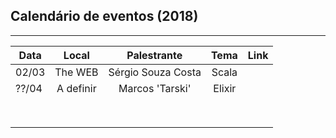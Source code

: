 ## Calendário de eventos (2018)
---------

| Data  |  Local    | Palestrante        | Tema   | Link  |
| ----- | :-------: | :----------------: | :----: | ----: |
| 02/03 | The WEB   | Sérgio Souza Costa | Scala  |       |
| ??/04 | A definir | Marcos 'Tarski'    | Elixir |       |
|       |           |                    |        |       |
|       |           |                    |        |       |
|       |           |                    |        |       |
|       |           |                    |        |       |
|       |           |                    |        |       |
|       |           |                    |        |       |
|       |           |                    |        |       |
|       |           |                    |        |       |
